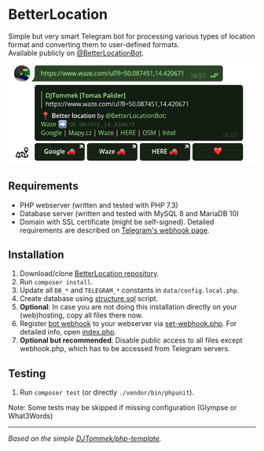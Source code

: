 # BetterLocation

Simple but very smart Telegram bot for processing various types of location format and converting them to user-defined formats.<br>
Available publicly on [@BetterLocationBot](https://t.me/BetterLocationBot).

![@BetterLocationBot example](www/img/better-location-bot-example.png "@BetterLocationBot example")

## Requirements
- PHP webserver (written and tested with PHP 7.3)
- Database server (written and tested with MySQL 8 and MariaDB 10)
- Domain with SSL certificate (might be self-signed). Detailed requirements are described on [Telegram's webhook page](https://core.telegram.org/bots/webhooks).

## Installation
1. Download/clone [BetterLocation repository](https://github.com/DJTommek/better-location).
1. Run `composer install`.
1. Update all `DB_*` and `TELEGRAM_*` constants in `data/config.local.php`.
1. Create database using [structure.sql](asset/sql/structure.sql) script.
1. **Optional**: In case you are not doing this installation directly on your (web)hosting, copy all files there now.
1. Register [bot webhook](https://core.telegram.org/bots/api#setwebhook) to your webserver via [set-webhook.php](www/admin/set-webhook.php). For detailed info, open [index.php](www/admin/index.php).
1. **Optional but recommended**: Disable public access to all files except webhook.php, which has to be accessed from Telegram servers.

## Testing
1. Run `composer test` (or directly `./vendor/bin/phpunit`).

Note: Some tests may be skipped if missing configuration (Glympse or What3Words)

---
*Based on the simple [DJTommek/php-template](https://github.com/DJTommek/php-template).*
